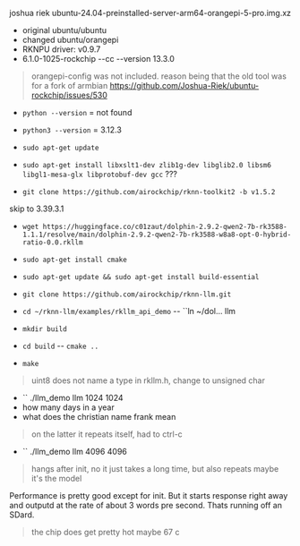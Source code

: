 joshua riek
ubuntu-24.04-preinstalled-server-arm64-orangepi-5-pro.img.xz

- original ubuntu/ubuntu
- changed ubuntu/orangepi
- RKNPU driver: v0.9.7
-  6.1.0-1025-rockchip
--cc --version 13.3.0

> orangepi-config was not included. reason being that the old tool
> was for a fork of armbian https://github.com/Joshua-Riek/ubuntu-rockchip/issues/530

- ``python --version`` = not found
- ``python3 --version`` = 3.12.3

- ``sudo apt-get update``
- ``sudo apt-get install libxslt1-dev zlib1g-dev libglib2.0 libsm6 libgl1-mesa-glx libprotobuf-dev gcc`` ???
- ``git clone https://github.com/airockchip/rknn-toolkit2 -b v1.5.2``

skip to 3.39.3.1

- ``wget https://huggingface.co/c01zaut/dolphin-2.9.2-qwen2-7b-rk3588-1.1.1/resolve/main/dolphin-2.9.2-qwen2-7b-rk3588-w8a8-opt-0-hybrid-ratio-0.0.rkllm``

- ``sudo apt-get install cmake``
- ``sudo apt-get update && sudo apt-get install build-essential``

- ``git clone https://github.com/airockchip/rknn-llm.git``
- ``cd ~/rknn-llm/examples/rkllm_api_demo``
-- ``ln ~/dol... llm
- ``mkdir build``
- ``cd build``
-- ``cmake ..``
- ``make``

> uint8 does not name a type in rkllm.h, change to unsigned char

- `` ./llm_demo llm 1024 1024
- how many days in a year
- what does the christian name frank mean

> on the latter it repeats itself, had to ctrl-c

- `` ./llm_demo llm 4096 4096

> hangs after init, no it just takes a long time, but also repeats
> maybe it's the model

Performance is pretty good except for init. But it starts response right away
and outputd at the rate of about 3 words pre second. Thats running off an
SDard.

> the chip does get pretty hot maybe 67 c




